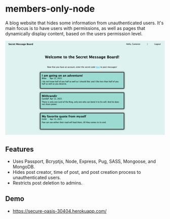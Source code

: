 # members-only-node

A blog website that hides some information from unauthenticated users. It's main focus is to have users with permissions, as well as pages that dynamically display content, based on the users permission level.

<p align="center">
    <img src="./members-only-node.png" alt="Members only website" />
</p>

## Features

- Uses Passport, Bcryptjs, Node, Express, Pug, SASS, Mongoose, and MongoDB.
- Hides post creator, time of post, and post creation process to unauthenticated users.
- Restricts post deletion to admins.

## Demo

- https://secure-oasis-30404.herokuapp.com/

